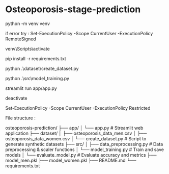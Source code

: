 # Osteoporosis-stage-prediction

<!-- To create environment  -->
python -m venv venv

if error try : Set-ExecutionPolicy -Scope CurrentUser -ExecutionPolicy RemoteSigned


<!-- then to activate venv  -->
venv\Scripts\activate


<!-- Intsall the requirements -->
pip install -r requirements.txt


<!-- To create dataset  -->
python .\dataset\create_dataset.py


<!-- Train the model -->
python .\src\model_training.py


<!-- Run the Streamlit app -->
streamlit run app/app.py


<!-- To deactivate environment -->
deactivate 


<!-- To change the settings to it's original setting -->
Set-ExecutionPolicy -Scope CurrentUser -ExecutionPolicy Restricted


File structure :

osteoporosis-prediction/
├── app/
│ └── app.py   # Streamlit web application
├── dataset/
│ ├── osteoporosis_data_men.csv
│ ├── osteoporosis_data_women.csv
│ └── create_dataset.py   # Script to generate synthetic datasets
├── src/
│ ├── data_preprocessing.py   # Data preprocessing & scaler functions
│ └── model_training.py   # Train and save models
│ └── evaluate_model.py   # Evaluate accuracy and metrics
├── model_men.pkl
├── model_women.pkl
├── README.md
└── requirements.txt
